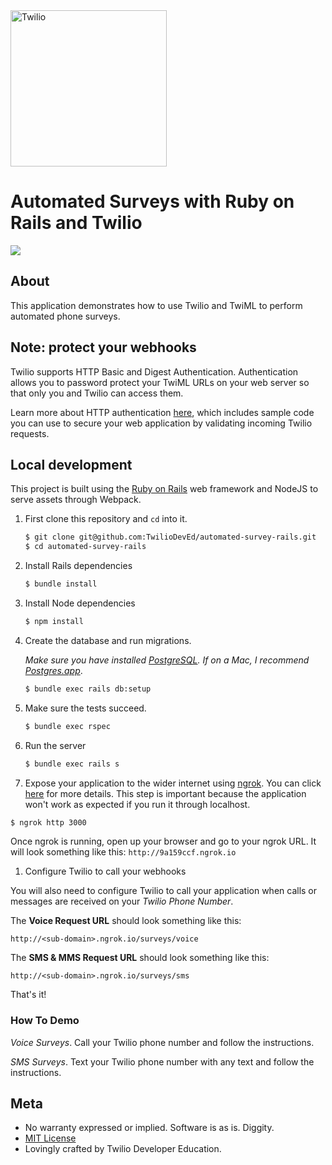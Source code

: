 <a  href="https://www.twilio.com">
<img  src="https://static0.twilio.com/marketing/bundles/marketing/img/logos/wordmark-red.svg"  alt="Twilio"  width="250"  />
</a>
 
# Automated Surveys with Ruby on Rails and Twilio

![](https://github.com/TwilioDevEd/automated-survey-rails/actions/workflows/build.yml/badge.svg)

## About

This application demonstrates how to use Twilio and TwiML to perform automated phone surveys.

## Note: protect your webhooks

Twilio supports HTTP Basic and Digest Authentication. Authentication allows you to password protect your TwiML URLs on your web server so that only you and Twilio can access them.

Learn more about HTTP authentication [here](https://www.twilio.com/docs/usage/security#http-authentication), which includes sample code you can use to secure your web application by validating incoming Twilio requests.

## Local development

This project is built using the [Ruby on Rails](http://rubyonrails.org/) web framework and NodeJS to serve assets through Webpack.

1. First clone this repository and `cd` into it.

   ```bash
   $ git clone git@github.com:TwilioDevEd/automated-survey-rails.git
   $ cd automated-survey-rails
   ```

1. Install Rails dependencies

   ```bash
   $ bundle install
   ```

1. Install Node dependencies

   ```bash
   $ npm install
   ```

1. Create the database and run migrations.

   _Make sure you have installed [PostgreSQL](http://www.postgresql.org/). If on
   a Mac, I recommend [Postgres.app](http://postgresapp.com)_.

   ```bash
   $ bundle exec rails db:setup
   ```

1. Make sure the tests succeed.

   ```bash
   $ bundle exec rspec
   ```

1. Run the server

   ```bash
   $ bundle exec rails s
   ```

1. Expose your application to the wider internet using [ngrok](http://ngrok.com). You can click [here](#expose-the-application-to-the-wider-internet) for more details. This step is important because the application won't work as expected if you run it through localhost.

  ```bash
  $ ngrok http 3000
  ```

  Once ngrok is running, open up your browser and go to your ngrok URL. It will look something like this: `http://9a159ccf.ngrok.io`

1. Configure Twilio to call your webhooks

  You will also need to configure Twilio to call your application when calls or messages are received on your _Twilio Phone Number_.

  The **Voice Request URL** should look something like this:

  ```
  http://<sub-domain>.ngrok.io/surveys/voice
  ```

  The **SMS & MMS Request URL** should look something like this:

  ```
  http://<sub-domain>.ngrok.io/surveys/sms
  ```

That's it!

### How To Demo
_Voice Surveys_. Call your Twilio phone number and follow the instructions.

_SMS Surveys_. Text your Twilio phone number with any text and follow the instructions.

## Meta

* No warranty expressed or implied. Software is as is. Diggity.
* [MIT License](LICENSE)
* Lovingly crafted by Twilio Developer Education.
